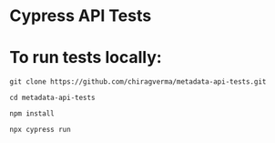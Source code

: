 # Cypress API Tests


# To run tests locally:

```
git clone https://github.com/chiragverma/metadata-api-tests.git
```

```
cd metadata-api-tests
```

```
npm install
```

```
npx cypress run
```
